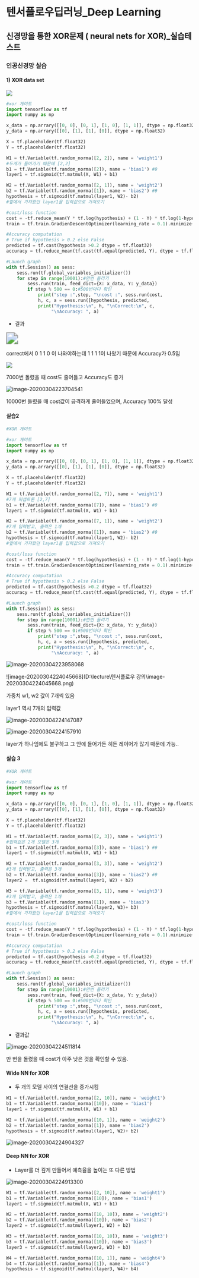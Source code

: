# 텐서플로우딥러닝_Deep Learning

## 신경망을 통한 XOR문제 ( neural nets for XOR)_실습테스트

### 인공신경망 실습

#### 1) XOR data set

![](C:\Users\jdb96\AppData\Roaming\Typora\typora-user-images\image-20200304222946693.png)



```python
#xor 게이트
import tensorflow as tf
import numpy as np

x_data = np.arrary([[0, 0], [0, 1], [1, 0], [1, 1]], dtype = np.float32)
y_data = np.arrary([[0], [1], [1], [0]], dtype = np.float32)

X = tf.placeholder(tf.float32)
Y = tf.placeholder(tf.float32)

W1 = tf.Variable(tf.random_norma([2, 2]), name = 'weight1')
#두개가 들어가기 때문에 [2,2]
b1 = tf.Variable(tf.random_norma([2]), name = 'bias1') #θ
layer1 = tf.sigmoid(tf.matmul(X, W1) + b1)

W2 = tf.Variable(tf.random_norma([2, 1]), name = 'weight2')
b2 = tf.Variable(tf.random_norma([1]), name = 'bias2') #θ
hypothesis = tf.sigmoid(tf.matmul(layer1, W2)- b2)
#앞에서 가져왔던 layer1을 입력값으로 가져오기

#cost/loss function
cost = -tf.reduce_mean(Y * tf.log(hypothesis) + (1 - Y) * tf.log(1-hypothesis))
train = tf.train.GradienDescentOptimizer(learning_rate = 0.1).minimize(cost)

#Accuracy computation
# True if hypothesis > 0.2 else False
predicted = tf.cast(hypothesis >0.2 dtype = tf.float32)
accuracy = tf.reduce_mean(tf.cast(tf.equal(predicted, Y), dtype = tf.float32))

#Launch graph
with tf.Session() as sess:
    sess.run(tf.global_variables_initializer())
    for step in range(10001):#만번 돌리기
        sess.run(train, feed_dict={X: x_data, Y: y_data})
        if step % 500 == 0:#500번마다 확인
            print("step :",step, "\ncost :", sess.run(cost, 				  feed_dict={X: x_data, Y: y_data}), "\nWeight 					 : \n", sess.run([W1, W2]), "\nbias: \n", 						sess.run([b1, b2]))
            h, c, a = sess.run([hypothesis, predicted, 						accuracy], feed_dict = {X: x_data, Y: y_data})
            print("Hypothesis:\n", h, "\nCorrect:\n", c, 
                 "\nAccuracy: ", a)
```



- 결과

<img src="C:\Users\jdb96\AppData\Roaming\Typora\typora-user-images\image-20200304223514144.png" style="zoom:200%;" />

correct에서 0 1 1 0 이 나와야하는데 1 1 1 1이 나왔기 때문에 Accuracy가 0.5임

![](C:\Users\jdb96\AppData\Roaming\Typora\typora-user-images\image-20200304223636587.png)

7000번 돌렸을 때  cost도 줄어들고 Accuracy도 증가

![image-20200304223704541](C:\Users\jdb96\AppData\Roaming\Typora\typora-user-images\image-20200304223704541.png)

10000번 돌렸을 때 cost값이 급격하게 줄어들었으며, Accuracy 100% 달성



#### 실습2

``` python
#XOR 게이트

#xor 게이트
import tensorflow as tf
import numpy as np

x_data = np.arrary([[0, 0], [0, 1], [1, 0], [1, 1]], dtype = np.float32)
y_data = np.arrary([[0], [1], [1], [0]], dtype = np.float32)

X = tf.placeholder(tf.float32)
Y = tf.placeholder(tf.float32)

W1 = tf.Variable(tf.random_norma([2, 7]), name = 'weight1')
#7개 퍼셉트론 [2,7]
b1 = tf.Variable(tf.random_norma([7]), name = 'bias1') #θ
layer1 = tf.sigmoid(tf.matmul(X, W1) + b1)

W2 = tf.Variable(tf.random_norma([7, 1]), name = 'weight2')
#7개 입력받고, 출력은 1개
b2 = tf.Variable(tf.random_norma([1]), name = 'bias2') #θ
hypothesis = tf.sigmoid(tf.matmul(layer1, W2)- b2)
#앞에서 가져왔던 layer1을 입력값으로 가져오기

#cost/loss function
cost = -tf.reduce_mean(Y * tf.log(hypothesis) + (1 - Y) * tf.log(1-hypothesis))
train = tf.train.GradienDescentOptimizer(learning_rate = 0.1).minimize(cost)

#Accuracy computation
# True if hypothesis > 0.2 else False
predicted = tf.cast(hypothesis >0.2 dtype = tf.float32)
accuracy = tf.reduce_mean(tf.cast(tf.equal(predicted, Y), dtype = tf.float32))

#Launch graph
with tf.Session() as sess:
    sess.run(tf.global_variables_initializer())
    for step in range(10001):#만번 돌리기
        sess.run(train, feed_dict={X: x_data, Y: y_data})
        if step % 500 == 0:#500번마다 확인
            print("step :",step, "\ncost :", sess.run(cost, 				  feed_dict={X: x_data, Y: y_data}), "\nWeight 					 : \n", sess.run([W1, W2]), "\nbias: \n", 						sess.run([b1, b2]))
            h, c, a = sess.run([hypothesis, predicted, 						accuracy], feed_dict = {X: x_data, Y: y_data})
            print("Hypothesis:\n", h, "\nCorrect:\n", c, 
                 "\nAccuracy: ", a)
```

![image-20200304223958068](C:\Users\jdb96\AppData\Roaming\Typora\typora-user-images\image-20200304223958068.png)



![image-20200304224045668](D:\lecture\텐서플로우 강의\image-20200304224045668.png)

가중치 w1, w2 값이 7개씩 있음

layer1 역시 7개의 입력값

![image-20200304224147087](C:\Users\jdb96\AppData\Roaming\Typora\typora-user-images\image-20200304224147087.png)

![image-20200304224157910](C:\Users\jdb96\AppData\Roaming\Typora\typora-user-images\image-20200304224157910.png)

layer가 하나임에도 불구하고 그 안에 들어가든 히든 레이어가 많기 때문에 가능..



#### 실습 3

```python
#XOR 게이트

#xor 게이트
import tensorflow as tf
import numpy as np

x_data = np.arrary([[0, 0], [0, 1], [1, 0], [1, 1]], dtype = np.float32)
y_data = np.arrary([[0], [1], [1], [0]], dtype = np.float32)

X = tf.placeholder(tf.float32)
Y = tf.placeholder(tf.float32)

W1 = tf.Variable(tf.random_norma([2, 3]), name = 'weight1')
#입력값은 2개 모델은 3개
b1 = tf.Variable(tf.random_norma([3]), name = 'bias1') #θ
layer1 = tf.sigmoid(tf.matmul(X, W1) + b1)

W2 = tf.Variable(tf.random_norma([3, 3]), name = 'weight2')
#3개 입력받고, 출력은 3개
b2 = tf.Variable(tf.random_norma([3]), name = 'bias2') #θ
layer2 =  tf.sigmoid(tf.matmul(layer1, W2) + b2)

W3 = tf.Variable(tf.random_norma([3, 1]), name = 'weight3')
#3개 입력받고, 출력은 1개
b3 = tf.Variable(tf.random_norma([1]), name = 'bias3')
hypothesis = tf.sigmoid(tf.matmul(layer2, W3)+ b3)
#앞에서 가져왔던 layer1을 입력값으로 가져오기

#cost/loss function
cost = -tf.reduce_mean(Y * tf.log(hypothesis) + (1 - Y) * tf.log(1-hypothesis))
train = tf.train.GradienDescentOptimizer(learning_rate = 0.1).minimize(cost)

#Accuracy computation
# True if hypothesis > 0.2 else False
predicted = tf.cast(hypothesis >0.2 dtype = tf.float32)
accuracy = tf.reduce_mean(tf.cast(tf.equal(predicted, Y), dtype = tf.float32))

#Launch graph
with tf.Session() as sess:
    sess.run(tf.global_variables_initializer())
    for step in range(10001):#만번 돌리기
        sess.run(train, feed_dict={X: x_data, Y: y_data})
        if step % 500 == 0:#500번마다 확인
            print("step :",step, "\ncost :", sess.run(cost, 				  feed_dict={X: x_data, Y: y_data}), "\nWeight 					 : \n", sess.run([W1, W2, W3]), "\nbias: \n", 						sess.run([b1, b2, b3]))
            h, c, a = sess.run([hypothesis, predicted, 						accuracy], feed_dict = {X: x_data, Y: y_data})
            print("Hypothesis:\n", h, "\nCorrect:\n", c, 
                 "\nAccuracy: ", a)
```

- 결과값

![image-20200304224511814](C:\Users\jdb96\AppData\Roaming\Typora\typora-user-images\image-20200304224511814.png)

 만 번을 돌렸을 때 cost가 아주 낮은 것을 확인할 수 있음.



#### Wide NN for XOR

- 두 개의 모델 사이의 연결선을 증가시킴

``` python
W1 = tf.Variable(tf.random_norma([2, 10]), name = 'weight1')
b1 = tf.Variable(tf.random_norma([10]), name = 'bias1')
layer1 = tf.sigmoid(tf.matmul(X, W1) + b1)

W2 = tf.Variable(tf.random_norma([10, 1]), name = 'weight2')
b2 = tf.Variable(tf.random_norma([1]), name = 'bias2')
hypothesis = tf.sigmoid(tf.matmul(layer1, W2)+ b2)
```



![image-20200304224904327](C:\Users\jdb96\AppData\Roaming\Typora\typora-user-images\image-20200304224904327.png)



#### Deep NN for XOR

- Layer를 더 깊게 만들어서 예측율을 높이는 또 다른 방법

![image-20200304224913300](C:\Users\jdb96\AppData\Roaming\Typora\typora-user-images\image-20200304224913300.png)

``` python
W1 = tf.Variable(tf.random_norma([2, 10]), name = 'weight1')
b1 = tf.Variable(tf.random_norma([10]), name = 'bias1')
layer1 = tf.sigmoid(tf.matmul(X, W1) + b1)

W2 = tf.Variable(tf.random_norma([10, 10]), name = 'weight2')
b2 = tf.Variable(tf.random_norma([10]), name = 'bias2')
layer2 = tf.sigmoid(tf.matmul(layer1, W2) + b2)

W3 = tf.Variable(tf.random_norma([10, 10]), name = 'weight3')
b3 = tf.Variable(tf.random_norma([10]), name = 'bias3')
layer3 = tf.sigmoid(tf.matmul(layer2, W3) + b3)

W4 = tf.Variable(tf.random_norma([10, 1]), name = 'weight4')
b4 = tf.Variable(tf.random_norma([1]), name = 'bias4')
hypothesis = tf.sigmoid(tf.matmul(layer3, W4)+ b4)
```

